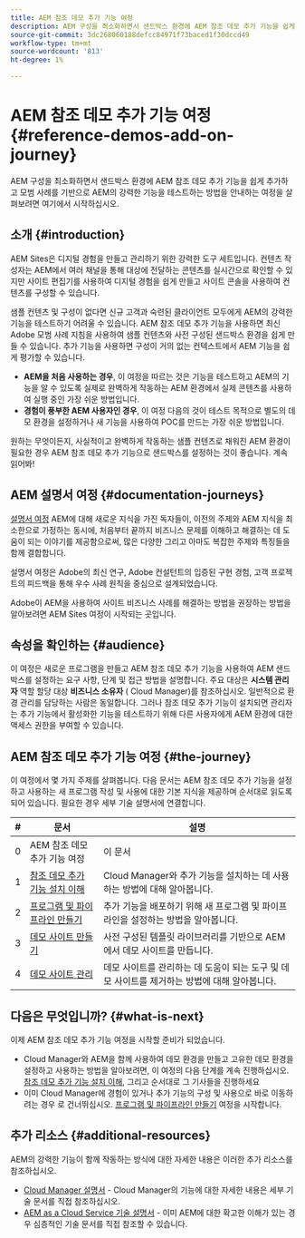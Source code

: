 ```yaml
---
title: AEM 참조 데모 추가 기능 여정
description: AEM 구성을 최소화하면서 샌드박스 환경에 AEM 참조 데모 추가 기능을 쉽게 추가하고 모범 사례를 기반으로 AEM의 강력한 기능을 테스트하는 방법을 안내하는 여정을 살펴보려면 여기에서 시작하십시오.
source-git-commit: 3dc268060188defcc84971f73baced1f30dccd49
workflow-type: tm+mt
source-wordcount: '813'
ht-degree: 1%

---
```



# AEM 참조 데모 추가 기능 여정 {#reference-demos-add-on-journey}

AEM 구성을 최소화하면서 샌드박스 환경에 AEM 참조 데모 추가 기능을 쉽게 추가하고 모범 사례를 기반으로 AEM의 강력한 기능을 테스트하는 방법을 안내하는 여정을 살펴보려면 여기에서 시작하십시오.

## 소개 {#introduction}

AEM Sites은 디지털 경험을 만들고 관리하기 위한 강력한 도구 세트입니다. 컨텐츠 작성자는 AEM에서 여러 채널을 통해 대상에 전달하는 콘텐츠를 실시간으로 확인할 수 있지만 사이트 편집기를 사용하여 디지털 경험을 쉽게 만들고 사이트 콘솔을 사용하여 컨텐츠를 구성할 수 있습니다.

샘플 컨텐츠 및 구성이 없다면 신규 고객과 숙련된 클라이언트 모두에게 AEM의 강력한 기능을 테스트하기 어려울 수 있습니다. AEM 참조 데모 추가 기능을 사용하면 최신 Adobe 모범 사례 지침을 사용하여 샘플 컨텐츠와 사전 구성된 샌드박스 환경을 쉽게 만들 수 있습니다. 추가 기능을 사용하면 구성이 거의 없는 컨텍스트에서 AEM 기능을 쉽게 평가할 수 있습니다.

* **AEM을 처음 사용하는 경우**, 이 여정을 따르는 것은 기능을 테스트하고 AEM의 기능을 알 수 있도록 실제로 완벽하게 작동하는 AEM 환경에서 실제 콘텐츠를 사용하여 실행 중인 가장 쉬운 방법입니다.
* **경험이 풍부한 AEM 사용자인 경우**, 이 여정 다음의 것이 테스트 목적으로 별도의 데모 환경을 설정하거나 새 기능을 사용하여 POC를 만드는 가장 쉬운 방법입니다.

원하는 무엇이든지, 사실적이고 완벽하게 작동하는 샘플 컨텐츠로 채워진 AEM 환경이 필요한 경우 AEM 참조 데모 추가 기능으로 샌드박스를 설정하는 것이 좋습니다. 계속 읽어봐!

## AEM 설명서 여정 {#documentation-journeys}

[설명서 여정](/help/journey-documentation/documentation-journeys.md) AEM에 대해 새로운 지식을 가진 독자들이, 이전의 주제와 AEM 지식을 최소한으로 가정하는 동시에, 처음부터 끝까지 비즈니스 문제를 이해하고 해결하는 데 도움이 되는 이야기를 제공함으로써, 많은 다양한 그리고 아마도 복잡한 주제와 특징들을 함께 결합합니다.

설명서 여정은 Adobe의 최신 연구, Adobe 컨설턴트의 입증된 구현 경험, 고객 프로젝트의 피드백을 통해 우수 사례 원칙을 중심으로 설계되었습니다.

Adobe이 AEM을 사용하여 사이트 비즈니스 사례를 해결하는 방법을 권장하는 방법을 알아보려면 AEM Sites 여정이 시작되는 곳입니다.

## 속성을 확인하는 {#audience}

이 여정은 새로운 프로그램을 만들고 AEM 참조 데모 추가 기능을 사용하여 AEM 샌드박스를 설정하는 요구 사항, 단계 및 접근 방법을 설명합니다. 주요 대상은 **시스템 관리자** 역할 할당 대상 **비즈니스 소유자** ( Cloud Manager)를 참조하십시오. 일반적으로 환경 관리를 담당하는 사람은 동일합니다. 그러나 참조 데모 추가 기능이 설치되면 관리자는 추가 기능에서 활성화한 기능을 테스트하기 위해 다른 사용자에게 AEM 환경에 대한 액세스 권한을 부여할 수 있습니다.

## AEM 참조 데모 추가 기능 여정 {#the-journey}

이 여정에서 몇 가지 주제를 살펴봅니다. 다음 문서는 AEM 참조 데모 추가 기능을 설정하고 사용하는 새 프로그램 작성 및 사용에 대한 기본 지식을 제공하며 순서대로 읽도록 되어 있습니다. 필요한 경우 세부 기술 설명서에 연결합니다.

| # | 문서 | 설명 |
|---|---|---|
| 0 | AEM 참조 데모 추가 기능 여정 | 이 문서 |
| 1 | [참조 데모 추가 기능 설치 이해](installation.md) | Cloud Manager와 추가 기능을 설치하는 데 사용하는 방법에 대해 알아봅니다. |
| 2 | [프로그램 및 파이프라인 만들기](create-program.md) | 추가 기능을 배포하기 위해 새 프로그램 및 파이프라인을 설정하는 방법을 알아봅니다. |
| 3 | [데모 사이트 만들기](create-site.md) | 사전 구성된 템플릿 라이브러리를 기반으로 AEM에서 데모 사이트를 만듭니다. |
| 4 | [데모 사이트 관리](manage.md) | 데모 사이트를 관리하는 데 도움이 되는 도구 및 데모 사이트를 제거하는 방법에 대해 알아봅니다. |

## 다음은 무엇입니까? {#what-is-next}

이제 AEM 참조 데모 추가 기능 여정을 시작할 준비가 되었습니다.

* Cloud Manager와 AEM을 함께 사용하여 데모 환경을 만들고 고유한 데모 환경을 설정하고 사용하는 방법을 알아보려면, 이 여정의 다음 단계를 계속 진행하십시오. [참조 데모 추가 기능 설치 이해,](installation.md) 그리고 순서대로 그 기사들을 진행하세요
* 이미 Cloud Manager에 경험이 있거나 추가 기능의 구성 및 사용으로 바로 이동하려는 경우 로 건너뛰십시오. [프로그램 및 파이프라인 만들기](create-program.md) 여정을 시작합니다.

## 추가 리소스 {#additional-resources}

AEM의 강력한 기능이 함께 작동하는 방식에 대한 자세한 내용은 이러한 추가 리소스를 참조하십시오.

* [Cloud Manager 설명서](https://experienceleague.adobe.com/docs/experience-manager-cloud-service/onboarding/onboarding-concepts/cloud-manager-introduction.html) - Cloud Manager의 기능에 대한 자세한 내용은 세부 기술 문서를 직접 참조하십시오.
* [AEM as a Cloud Service 기술 설명서](https://experienceleague.adobe.com/docs/experience-manager-cloud-service.html) - 이미 AEM에 대한 확고한 이해가 있는 경우 심층적인 기술 문서를 직접 참조할 수 있습니다.
